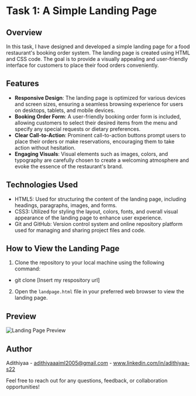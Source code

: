 # Task 1: A Simple Landing Page 

## Overview
In this task, I have designed and developed a simple landing page for a food restaurant's booking order system. The landing page is created using HTML and CSS code. The goal is to provide a visually appealing and user-friendly interface for customers to place their food orders conveniently.

## Features
- **Responsive Design**: The landing page is optimized for various devices and screen sizes, ensuring a seamless browsing experience for users on desktops, tablets, and mobile devices.
- **Booking Order Form**: A user-friendly booking order form is included, allowing customers to select their desired items from the menu and specify any special requests or dietary preferences.
- **Clear Call-to-Action**: Prominent call-to-action buttons prompt users to place their orders or make reservations, encouraging them to take action without hesitation.
- **Engaging Visuals**: Visual elements such as images, colors, and typography are carefully chosen to create a welcoming atmosphere and evoke the essence of the restaurant's brand.

## Technologies Used
- HTML5: Used for structuring the content of the landing page, including headings, paragraphs, images, and forms.
- CSS3: Utilized for styling the layout, colors, fonts, and overall visual appearance of the landing page to enhance user experience.
- Git and GitHub: Version control system and online repository platform used for managing and sharing project files and code.

## How to View the Landing Page
1. Clone the repository to your local machine using the following command:
- git clone [Insert my respository url]
2. Open the `landpage.html` file in your preferred web browser to view the landing page.

## Preview
![Landing Page Preview](screenshot.png)

## Author
Adithiyaa  - adithiyaaaiml2005@gmail.com - www.linkedin.com/in/adithiyaa-s22

Feel free to reach out for any questions, feedback, or collaboration opportunities!



